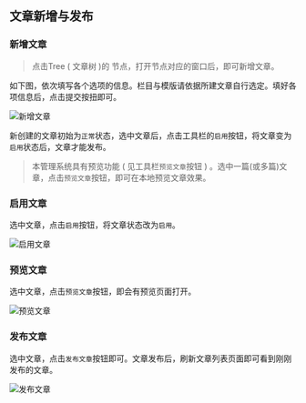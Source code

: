 ## 文章新增与发布

### 新增文章
> 点击Tree ( 文章树 )的 节点，打开节点对应的窗口后，即可新增文章。

如下图，依次填写各个选项的信息。栏目与模版请依据所建文章自行选定。填好各项信息后，点击提交按扭即可。

![新增文章](http://igofind.github.io/lib/images/hmlzs/Content_add_article.jpg)

新创建的文章初始为`正常`状态，选中文章后，点击工具栏的`启用`按钮，将文章变为`启用`状态后，文章才能发布。
> 本管理系统具有预览功能 ( 见工具栏`预览文章`按钮 ) 。选中一篇(或多篇)文章，点击`预览文章`按钮，即可在本地预览文章效果。

### 启用文章

选中文章，点击`启用`按钮，将文章状态改为`启用`。

![启用文章](http://igofind.github.io/lib/images/hmlzs/Content_article_accept.jpg)

### 预览文章
选中文章，点击`预览文章`按钮，即会有预览页面打开。

  ![预览文章](http://igofind.github.io/lib/images/hmlzs/Content_article_preview.jpg)

### 发布文章
选中文章，点击`发布文章`按钮即可。文章发布后，刷新文章列表页面即可看到刚刚发布的文章。

  ![发布文章](http://igofind.github.io/lib/images/hmlzs/Content_article_publish.jpg)